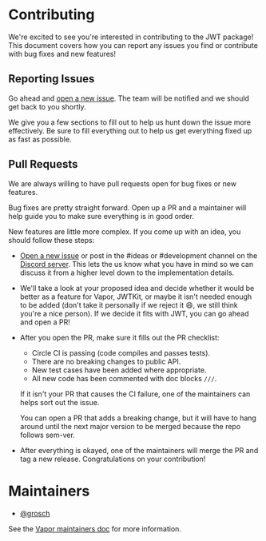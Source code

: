 # Contributing

We're excited to see you're interested in contributing to the JWT package! This document covers how you can report any issues you find or contribute with bug fixes and new features!

## Reporting Issues

Go ahead and [open a new issue](https://github.com/vapory/jwt/issues/new). The team will be notified and we should get back to you shortly.

We give you a few sections to fill out to help us hunt down the issue more effectively. Be sure to fill everything out to help us get everything fixed up as fast as possible.

## Pull Requests

We are always willing to have pull requests open for bug fixes or new features.

Bug fixes are pretty straight forward. Open up a PR and a maintainer will help guide you to make sure everything is in good order.

New features are little more complex. If you come up with an idea, you should follow these steps:

- [Open a new issue](https://github.com/vapor-community/nio-kit/issues/new) or post in the #ideas or #development channel on the [Discord server](http://vapor.team/). This lets the us know what you have in mind so we can discuss it from a higher level down to the implementation details.

- We'll take a look at your proposed idea and decide whether it would be better as a feature for Vapor, JWTKit, or maybe it isn't needed enough to be added (don't take it personally if we reject it 😄, we still think you're a nice person). If we decide it fits with JWT, you can go ahead and open a PR!
- After you open the PR, make sure it fills out the PR checklist:
	- Circle CI is passing (code compiles and passes tests).
	- There are no breaking changes to public API.
	- New test cases have been added where appropriate.
	- All new code has been commented with doc blocks `///`.

	If it isn't your PR that causes the CI failure, one of the maintainers can helps sort out the issue.
	
	You can open a PR that adds a breaking change, but it will have to hang around until the next major version to be merged because the repo follows sem-ver.
	
- After everything is okayed, one of the maintainers will merge the PR and tag a new release. Congratulations on your contribution!

# Maintainers

- [@grosch](https://github.com/grosch)

See the [Vapor maintainers doc](https://github.com/vapor/vapor/blob/master/Docs/maintainers.md) for more information. 
